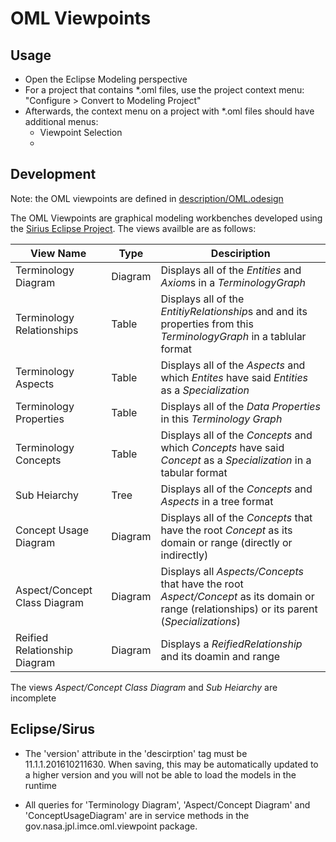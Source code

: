 # OML Viewpoints

## Usage

- Open the Eclipse Modeling perspective
- For a project that contains *.oml files, use the project context menu: "Configure > Convert to Modeling Project"
- Afterwards, the context menu on a project with *.oml files should have additional menus: 
  - Viewpoint Selection
  - 
## Development

Note: the OML viewpoints are defined in [description/OML.odesign](description/OML.odesign)

The OML Viewpoints are graphical modeling workbenches developed using the [Sirius Eclipse Project](http://www.eclipse.org/sirius/doc/).  The views availble are as follows:

| View Name | Type |Desciription |
|----------|-------|-----------|
| Terminology Diagram | Diagram | Displays all of the *Entities* and *Axiom*s in a *TerminologyGraph* |
| Terminology Relationships | Table| Displays all of the *EntitiyRelationship*s and and its properties from this *TerminologyGraph* in a tablular format |
| Terminology Aspects | Table | Displays all of the *Aspects* and which *Entites* have said *Entities* as a *Specialization* |
| Terminology Properties | Table | Displays all of the *Data Properties* in this *Terminology Graph* |
| Terminology Concepts | Table | Displays all of the *Concepts* and which *Concepts* have said *Concept* as a *Specialization* in a tabular format |
| Sub Heiarchy | Tree | Displays all of the *Concepts* and *Aspects* in a tree format |
| Concept Usage Diagram | Diagram | Displays all of the *Concepts* that have the root *Concept* as its domain or range (directly or indirectly) |
| Aspect/Concept Class Diagram | Diagram | Displays all *Aspects/Concepts* that have the root *Aspect/Concept* as its domain or range (relationships) or its parent (*Specializations*)|
| Reified Relationship Diagram | Diagram | Displays a *ReifiedRelationship* and its doamin and range|

The views *Aspect/Concept Class Diagram* and *Sub Heiarchy* are incomplete

## Eclipse/Sirus

- The 'version' attribute in the 'descirption' tag must be 11.1.1.201610211630.  When saving, this may be automatically updated to a higher version and you will not be able to load the models in the runtime

- All queries for 'Terminology Diagram', 'Aspect/Concept Diagram' and 'ConceptUsageDiagram' are in service methods in the gov.nasa.jpl.imce.oml.viewpoint package.